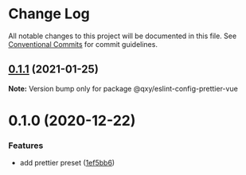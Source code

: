 # Change Log

All notable changes to this project will be documented in this file.
See [Conventional Commits](https://conventionalcommits.org) for commit guidelines.

## [0.1.1](https://github.com/qxy-fe/configs/compare/@qxy/eslint-config-prettier-vue@0.1.0...@qxy/eslint-config-prettier-vue@0.1.1) (2021-01-25)

**Note:** Version bump only for package @qxy/eslint-config-prettier-vue

# 0.1.0 (2020-12-22)

### Features

-   add prettier preset ([1ef5bb6](https://github.com/qxy-fe/configs/commit/1ef5bb6be35fac9592d01196bc7af60d7f022ceb))
